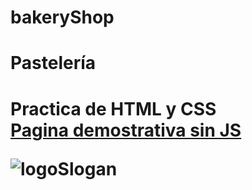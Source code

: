 # bakeryShop
<h1>Pastelería<h1>
Practica de HTML y CSS 
<br>
<a href="https://angosk.github.io/Bakery/"> Pagina demostrativa sin JS</a>

![logoSlogan](https://user-images.githubusercontent.com/114034743/200057458-1b836d4c-b170-4615-ad35-1e6571e52271.png)
